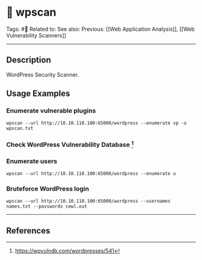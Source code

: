 # 💢 wpscan
Tags: #💢
Related to: 
See also: 
Previous: [[Web Application Analysis]], [[Web Vulnerability Scanners]]

---
## Description

WordPress Security Scanner.

## Usage Examples

### Enumerate vulnerable plugins

	wpscan --url http://10.10.110.100:65000/wordpress --enumerate vp -o wpscan.txt

### Check WordPress Vulnerability Database [^1]

### Enumerate users

	wpscan --url http://10.10.110.100:65000/wordpress --enumerate u

### Bruteforce WordPress login

	wpscan --url http://10.10.110.100:65000/wordpress --usernames names.txt --passwords cewl.out
 
---
## References

[^1]: https://wpvulndb.com/wordpresses/541